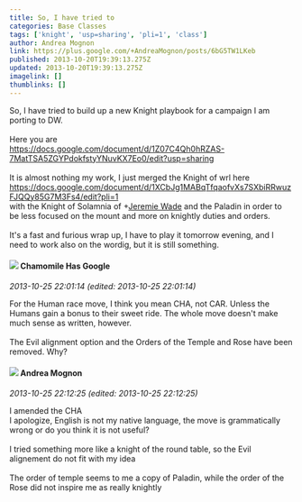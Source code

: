 ```yaml
---
title: So, I have tried to
categories: Base Classes
tags: ['knight', 'usp=sharing', 'pli=1', 'class']
author: Andrea Mognon
link: https://plus.google.com/+AndreaMognon/posts/6bG5TW1LKeb
published: 2013-10-20T19:39:13.275Z
updated: 2013-10-20T19:39:13.275Z
imagelink: []
thumblinks: []
---
```


So, I have tried to build up a new Knight playbook for a campaign I am porting to DW.<br /><br />Here you are<br /><a href="https://docs.google.com/document/d/1Z07C4Qh0hRZAS-7MatTSA5ZGYPdokfstyYNuvKX7Eo0/edit?usp=sharing" class="ot-anchor">https://docs.google.com/document/d/1Z07C4Qh0hRZAS-7MatTSA5ZGYPdokfstyYNuvKX7Eo0/edit?usp=sharing</a><br /><br />It is almost nothing my work, I just merged the Knight of wrl here <a href="https://docs.google.com/document/d/1XCbJg1MABqTfqaofvXs7SXbiRRwuzFJQQy85G7M3Fs4/edit?pli=1" class="ot-anchor">https://docs.google.com/document/d/1XCbJg1MABqTfqaofvXs7SXbiRRwuzFJQQy85G7M3Fs4/edit?pli=1</a><br />with the Knight of Solamnia of <span class="proflinkWrapper"><span class="proflinkPrefix">+</span><a class="proflink" href="https://plus.google.com/115186961903970956082" oid="115186961903970956082">Jeremie Wade</a></span> and the Paladin in order to be less focused on the mount and more on knightly duties and orders.<br /><br />It&#39;s a fast and furious wrap up, I have to play it tomorrow evening, and I need to work also on the wordig, but it is still something.
<div id='comment z12mjnmzymziurhl122vyvux3nuaxffy204'>
  <h4><img src='{{site.baseurl}}//images/avatars/103747707225271204322_photo.jpg'> Chamomile Has Google</h4>
      <p><cite>2013-10-25 22:01:14 (edited: 2013-10-25 22:01:14)</cite></p>
        <p>For the Human race move, I think you mean CHA, not CAR. Unless the Humans gain a bonus to their sweet ride. The whole move doesn&#39;t make much sense as written, however.<br /><br />The Evil alignment option and the Orders of the Temple and Rose have been removed. Why?</p>
</div>
        

<div id='comment z12mjnmzymziurhl122vyvux3nuaxffy204'>
  <h4><img src='{{site.baseurl}}//images/avatars/109290298379581307777_photo.jpg'> Andrea Mognon</h4>
      <p><cite>2013-10-25 22:12:25 (edited: 2013-10-25 22:12:25)</cite></p>
        <p>I amended the CHA<br />I apologize, English is not my native language, the move is grammatically wrong or do you think it is not useful?<br /><br />I tried something more like a knight of the round table, so the Evil alignement do not fit with my idea<br /><br />The order of temple seems to me a copy of Paladin, while the order of the Rose did not inspire me as really knightly </p>
</div>
        